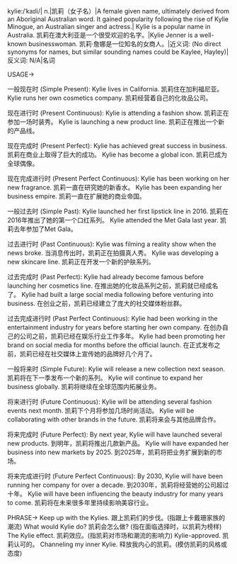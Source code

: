kylie:/ˈkaɪli/| n.|凯莉（女子名）|A female given name, ultimately derived from an Aboriginal Australian word.  It gained popularity following the rise of Kylie Minogue, an Australian singer and actress.| Kylie is a popular name in Australia.  凯莉在澳大利亚是一个很受欢迎的名字。|Kylie Jenner is a well-known businesswoman. 凯莉·詹娜是一位知名的女商人。|近义词: (No direct synonyms for names, but similar sounding names could be Kaylee, Hayley)|反义词: N/A|名词

USAGE->

一般现在时 (Simple Present):
Kylie lives in California. 凯莉住在加利福尼亚。
Kylie runs her own cosmetics company.  凯莉经营着自己的化妆品公司。

现在进行时 (Present Continuous):
Kylie is attending a fashion show. 凯莉正在参加一场时装秀。
Kylie is launching a new product line. 凯莉正在推出一个新的产品线。

现在完成时 (Present Perfect):
Kylie has achieved great success in business. 凯莉在商业上取得了巨大的成功。
Kylie has become a global icon. 凯莉已成为全球偶像。

现在完成进行时 (Present Perfect Continuous):
Kylie has been working on her new fragrance. 凯莉一直在研究她的新香水。
Kylie has been expanding her business empire.  凯莉一直在扩展她的商业帝国。

一般过去时 (Simple Past):
Kylie launched her first lipstick line in 2016. 凯莉在2016年推出了她的第一个口红系列。
Kylie attended the Met Gala last year. 凯莉去年参加了Met Gala。

过去进行时 (Past Continuous):
Kylie was filming a reality show when the news broke.  当消息传出时，凯莉正在拍摄真人秀。
Kylie was developing a new skincare line. 凯莉正在开发一个新的护肤系列。


过去完成时 (Past Perfect):
Kylie had already become famous before launching her cosmetics line.  在推出她的化妆品系列之前，凯莉就已经成名了。
Kylie had built a large social media following before venturing into business. 在创业之前，凯莉已经建立了庞大的社交媒体粉丝群。

过去完成进行时 (Past Perfect Continuous):
Kylie had been working in the entertainment industry for years before starting her own company. 在创办自己的公司之前，凯莉已经在娱乐行业工作多年。
Kylie had been promoting her brand on social media for months before the official launch. 在正式发布之前，凯莉已经在社交媒体上宣传她的品牌好几个月了。


一般将来时 (Simple Future):
Kylie will release a new collection next season. 凯莉将在下一季发布一个新的系列。
Kylie will continue to expand her business globally. 凯莉将继续在全球范围内拓展业务。

将来进行时 (Future Continuous):
Kylie will be attending several fashion events next month. 凯莉下个月将参加几场时尚活动。
Kylie will be collaborating with other brands in the future. 凯莉将来会与其他品牌合作。

将来完成时 (Future Perfect):
By next year, Kylie will have launched several new products. 到明年，凯莉将推出几款新产品。
Kylie will have expanded her business into new markets by 2025. 到2025年，凯莉将把业务扩展到新的市场。

将来完成进行时 (Future Perfect Continuous):
By 2030, Kylie will have been running her company for over a decade. 到2030年，凯莉将经营她的公司超过十年。
Kylie will have been influencing the beauty industry for many years to come.  凯莉将在未来很多年里持续影响美容行业。


PHRASE->
Keep up with the Kylies.  跟上凯莉们的步伐。(指跟上卡戴珊家族的潮流)
What would Kylie do?  凯莉会怎么做? (指在面临选择时，以凯莉为榜样)
The Kylie effect.  凯莉效应。(指凯莉对市场和潮流的影响力)
Kylie-approved.  凯莉认可的。
Channeling my inner Kylie.  释放我内心的凯莉。(模仿凯莉的风格或态度)
